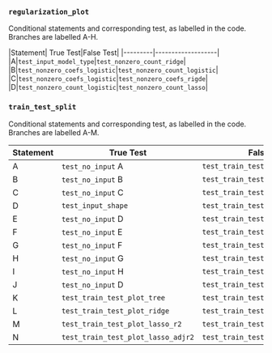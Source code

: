 
### `regularization_plot`

Conditional statements and corresponding test, as labelled in the code. Branches are labelled A-H.


|Statement| True Test|False Test|
|---------|-------------------|
|A|`test_input_model_type`|`test_nonzero_count_ridge`|
|B|`test_nonzero_coefs_logistic`|`test_nonzero_count_logistic`|
|C|`test_nonzero_coefs_logistic`|`test_nonzero_coefs_rigde`|
|D|`test_nonzero_count_logistic`|`test_nonzero_count_lasso`|

### `train_test_split`

Conditional statements and corresponding test, as labelled in the code. Branches are labelled A-M.


|Statement|True Test|False Test|
|---|---|---|
|A|`test_no_input` A|`test_train_test_plot_tree`|
|B|`test_no_input` B|`test_train_test_plot_tree`|
|C|`test_no_input` C|`test_train_test_plot_tree`|
|D|`test_input_shape`|`test_train_test_plot_tree`|
|E|`test_no_input` D|`test_train_test_plot_tree`|
|F|`test_no_input` E|`test_train_test_plot_tree`|
|G|`test_no_input` F|`test_train_test_plot_tree`|
|H|`test_no_input` G|`test_train_test_plot_tree`|
|I|`test_no_input` H|`test_train_test_plot_tree`|
|J|`test_no_input` D|`test_train_test_plot_tree`|
|K|`test_train_test_plot_tree`|`test_train_test_plot_lasso_r2`|
|L|`test_train_test_plot_ridge`|`test_train_test_plot_lasso_r2`|
|M|`test_train_test_plot_lasso_r2`|`test_train_test_plot_lasso_adjr2`|
|N|`test_train_test_plot_lasso_adjr2`|`test_train_test_plot_tree`|
